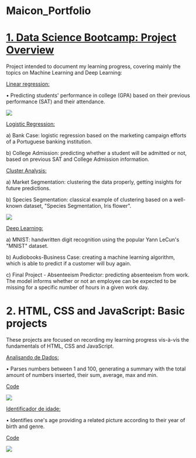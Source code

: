 # Maicon_Portfolio

# [1. Data Science Bootcamp: Project Overview](https://github.com/Polymathing/365DataScience-Bootcamp)
Project intended to document my learning progress, covering mainly the topics on Machine Learning and Deep Learning:

[Linear regression:](https://github.com/Polymathing/365DataScience-Bootcamp/tree/main/1.%20Linear%20Regression)

• Predicting students' performance in college (GPA) based on their previous performance (SAT) and their attendance.

![](https://github.com/Polymathing/Maicon_Portfolio/blob/main/images/plotting%20data.png?raw=true)

[Logistic Regression:](https://github.com/Polymathing/365DataScience-Bootcamp/tree/main/2.%20Logistic%20Regression)

a) Bank Case: logistic regression based on the marketing campaign efforts of a Portuguese banking institution.

b) College Admission: predicting whether a student will be admitted or not, based on previous SAT and College Admission information.

[Cluster Analysis:](https://github.com/Polymathing/365DataScience-Bootcamp/tree/main/3.%20Cluster%20Analysis)

a) Market Segmentation: clustering the data properly, getting insights for future predictions.

b) Species Segmentation: classical example of clustering based on a well-known dataset, "Species Segmentation, Iris flower".
     
![](https://github.com/Polymathing/Maicon_Portfolio/blob/main/images/iris-image.png?raw=true)

[Deep Learning:](https://github.com/Polymathing/365DataScience-Bootcamp/tree/main/4.%20Deep%20Learning)

a) MNIST: handwritten digit recognition using the popular Yann LeCun's "MNIST" dataset.

b) Audiobooks-Business Case: creating a machine learning algorithm, which is able to predict if a customer will buy again.

c) Final Project - Absenteeism Predictor: predicting absenteeism from work. The model informs whether or not an employee can be expected to be missing for a specific number of hours in a given work day.

# 2. HTML, CSS and JavaScript: Basic projects

These projects are focused on recording my learning progress vis-à-vis the fundamentals of HTML, CSS and JavaScript.

[Analisando de Dados:](https://polymathing.github.io/BASIC-HTML-CSS-JS-Analisador/)

• Parses numbers between 1 and 100, generating a summary with the total amount of numbers inserted, their sum, average, max and min.

[Code](https://github.com/Polymathing/BASIC-HTML-CSS-JS-Analisador)

![](https://github.com/Polymathing/Maicon_Portfolio/blob/main/images/Analisador.png?raw=true)

[Identificador de idade:](https://polymathing.github.io/BASIC-HTML-CSS-JS-Identificador/)

• Identifies one's age providing a related picture according to their year of birth and genre.


[Code](https://github.com/Polymathing/BASIC-HTML-CSS-JS-Identificador)

![](https://github.com/Polymathing/Maicon_Portfolio/blob/main/images/Identificador%20de%20idade.png?raw=true)


